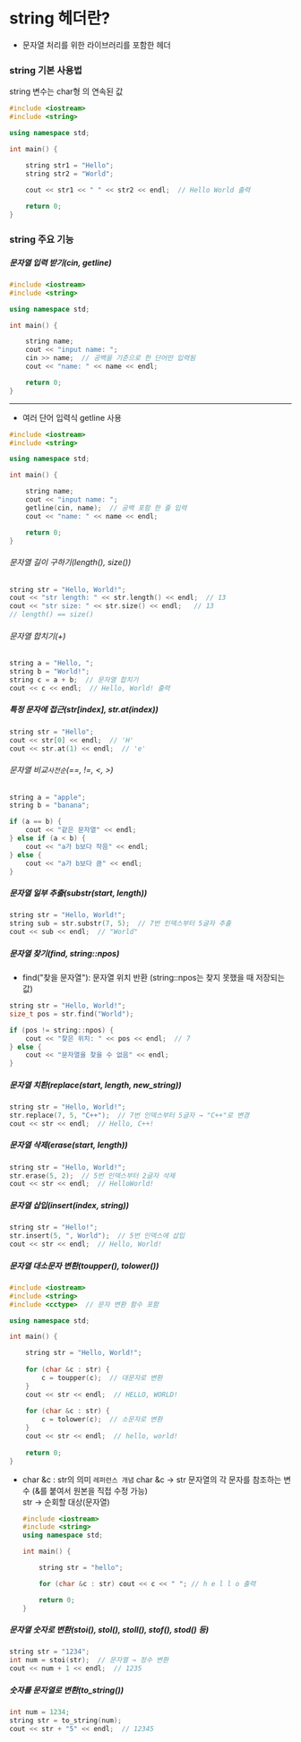 # string 헤더란?

 - 문자열 처리를 위한 라이브러리를 포함한 헤더

### string 기본 사용법

string 변수는 char형 의 연속된 값
```cpp
#include <iostream>
#include <string>

using namespace std;

int main() {

    string str1 = "Hello";
    string str2 = "World";
    
    cout << str1 << " " << str2 << endl;  // Hello World 출력

    return 0;
}
```

### string 주요 기능
##### 문자열 입력 받기(cin, getline)

```cpp
#include <iostream>
#include <string>

using namespace std;

int main() {

    string name;
    cout << "input name: ";
    cin >> name;  // 공백을 기준으로 한 단어만 입력됨
    cout << "name: " << name << endl;

    return 0;
}
```
---
- 여러 단어 입력식 getline 사용
```cpp
#include <iostream>
#include <string>

using namespace std;

int main() {

    string name;
    cout << "input name: ";
    getline(cin, name);  // 공백 포함 한 줄 입력
    cout << "name: " << name << endl;

    return 0;
}
```

###### 문자열 길이 구하기(length(), size())

```cpp
string str = "Hello, World!";
cout << "str length: " << str.length() << endl;  // 13
cout << "str size: " << str.size() << endl;   // 13
// length() == size()
```

###### 문자열 합치기(+)

```cpp
string a = "Hello, ";
string b = "World!";
string c = a + b;  // 문자열 합치기
cout << c << endl;  // Hello, World! 출력
```

##### 특정 문자에 접근(str[index], str.at(index))

```cpp
string str = "Hello";
cout << str[0] << endl;  // 'H'
cout << str.at(1) << endl;  // 'e'
```

###### 문자열 비교`사전순`(==, !=, <, >)

```cpp
string a = "apple";
string b = "banana";

if (a == b) {
    cout << "같은 문자열" << endl;
} else if (a < b) {
    cout << "a가 b보다 작음" << endl;
} else {
    cout << "a가 b보다 큼" << endl;
}
```

##### 문자열 일부 추출(substr(start, length))

```cpp
string str = "Hello, World!";
string sub = str.substr(7, 5);  // 7번 인덱스부터 5글자 추출
cout << sub << endl;  // "World"
```

##### 문자열 찾기(find, string::npos)

- find("찾을 문자열"): 문자열 위치 반환 (string::npos는 찾지 못했을 때 저장되는 값)
```cpp
string str = "Hello, World!";
size_t pos = str.find("World");

if (pos != string::npos) {
    cout << "찾은 위치: " << pos << endl;  // 7
} else {
    cout << "문자열을 찾을 수 없음" << endl;
}
```

##### 문자열 치환(replace(start, length, new_string))

```cpp
string str = "Hello, World!";
str.replace(7, 5, "C++");  // 7번 인덱스부터 5글자 → "C++"로 변경
cout << str << endl;  // Hello, C++!
```

##### 문자열 삭제(erase(start, length))

```cpp
string str = "Hello, World!";
str.erase(5, 2);  // 5번 인덱스부터 2글자 삭제
cout << str << endl;  // HelloWorld!
```

##### 문자열 삽입(insert(index, string))

```cpp
string str = "Hello!";
str.insert(5, ", World");  // 5번 인덱스에 삽입
cout << str << endl;  // Hello, World!
```

##### 문자열 대소문자 변환(toupper(), tolower())

```cpp
#include <iostream>
#include <string>
#include <cctype>  // 문자 변환 함수 포함

using namespace std;

int main() {

    string str = "Hello, World!";
    
    for (char &c : str) {
        c = toupper(c);  // 대문자로 변환
    }
    cout << str << endl;  // HELLO, WORLD!
    
    for (char &c : str) {
        c = tolower(c);  // 소문자로 변환
    }
    cout << str << endl;  // hello, world!
    
    return 0;
}
```
- char &c : str의 의미 `레퍼런스 개념`
    char &c → str 문자열의 각 문자를 참조하는 변수 (&를 붙여서 원본을 직접 수정 가능)  
    str → 순회할 대상(문자열)  
    ```cpp
    #include <iostream>
    #include <string>
    using namespace std;

    int main() {

        string str = "hello";

        for (char &c : str) cout << c << " "; // h e l l o 출력

        return 0;
    }
    ```

##### 문자열 숫자로 변환(stoi(), stol(), stoll(), stof(), stod() 등)

```cpp
string str = "1234";
int num = stoi(str);  // 문자열 → 정수 변환
cout << num + 1 << endl;  // 1235
```

##### 숫자를 문자열로 변환(to_string())

```cpp
int num = 1234;
string str = to_string(num);
cout << str + "5" << endl;  // 12345
```

